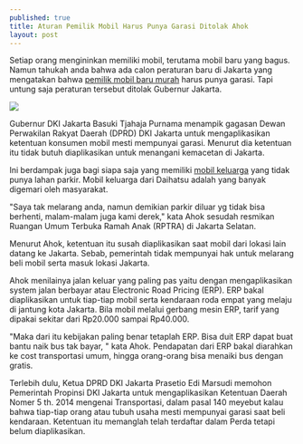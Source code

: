 ```yaml
---
published: true
title: Aturan Pemilik Mobil Harus Punya Garasi Ditolak Ahok
layout: post
---
```

Setiap orang mengininkan memiliki mobil, terutama mobil baru yang bagus. Namun tahukah anda bahwa ada calon peraturan baru di Jakarta yang mengatakan bahwa <a href="http://daihatsu.co.id/product/ayla">pemilik mobil baru murah</a> harus punya garasi. Tapi untung saja peraturan tersebut ditolak Gubernur Jakarta. 

<img src="http://edu-news.ro/wp-content/uploads/2016/02/aviz-universitati-lucrari-stiintifice.jpg" />

Gubernur DKI Jakarta Basuki Tjahaja Purnama menampik gagasan Dewan Perwakilan Rakyat Daerah (DPRD) DKI Jakarta untuk mengaplikasikan ketentuan konsumen mobil mesti mempunyai garasi. Menurut dia ketentuan itu tidak butuh diaplikasikan untuk menangani kemacetan di Jakarta. 

Ini berdampak juga bagi siapa saja yang memiliki <a href="https://www.daihatsu.co.id/">mobil keluarga</a> yang tidak punya lahan parkir. Mobil keluarga dari Daihatsu adalah yang banyak digemari oleh masyarakat. 

"Saya tak melarang anda, namun demikian parkir diluar yg tidak bisa berhenti, malam-malam juga kami derek," kata Ahok sesudah resmikan Ruangan Umum Terbuka Ramah Anak (RPTRA) di Jakarta Selatan. 

Menurut Ahok, ketentuan itu susah diaplikasikan saat mobil dari lokasi lain datang ke Jakarta. Sebab, pemerintah tidak mempunyai hak untuk melarang beli mobil serta masuk lokasi Jakarta. 

Ahok menilainya jalan keluar yang paling pas yaitu dengan mengaplikasikan system jalan berbayar atau Electronic Road Pricing (ERP). ERP bakal diaplikasikan untuk tiap-tiap mobil serta kendaraan roda empat yang melaju di jantung kota Jakarta. Bila mobil melalui gerbang mesin ERP, tarif yang dipakai sekitar dari Rp20.000 sampai Rp40.000. 

"Maka dari itu kebijakan paling benar tetaplah ERP. Bisa duit ERP dapat buat bantu naik bus tak bayar, " kata Ahok. Pendapatan dari ERP bakal diarahkan ke cost transportasi umum, hingga orang-orang bisa menaiki bus dengan gratis. 

Terlebih dulu, Ketua DPRD DKI Jakarta Prasetio Edi Marsudi memohon Pemerintah Propinsi DKI Jakarta untuk mengaplikasikan Ketentuan Daerah Nomer 5 th. 2014 mengenai Transportasi, dalam pasal 140 meyebut kalau bahwa tiap-tiap orang atau tubuh usaha mesti mempunyai garasi saat beli kendaraan. Ketentuan itu memanglah telah terdaftar dalam Perda tetapi belum diaplikasikan.